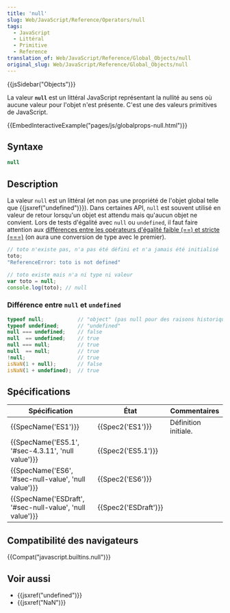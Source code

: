 ```yaml
---
title: 'null'
slug: Web/JavaScript/Reference/Operators/null
tags:
  - JavaScript
  - Littéral
  - Primitive
  - Reference
translation_of: Web/JavaScript/Reference/Global_Objects/null
original_slug: Web/JavaScript/Reference/Global_Objects/null
---
```

{{jsSidebar("Objects")}}

La valeur **`null`** est un littéral JavaScript représentant la nullité au sens où aucune valeur pour l'objet n'est présente. C'est une des valeurs primitives de JavaScript.

{{EmbedInteractiveExample("pages/js/globalprops-null.html")}}

## Syntaxe

```js
null
```

## Description

La valeur `null` est un littéral (et non pas une propriété de l'objet global telle que {{jsxref("undefined")}}). Dans certaines API, `null` est souvent utilisé en valeur de retour lorsqu'un objet est attendu mais qu'aucun objet ne convient. Lors de tests d'égalité avec `null` ou `undefined`, il faut faire attention aux [différences entre les opérateurs d'égalité faible (==) et stricte (===)](/fr/docs/Web/JavaScript/Les_différents_tests_d_égalité_comment_les_utiliser) (on aura une conversion de type avec le premier).

```js
// toto n'existe pas, n'a pas été défini et n'a jamais été initialisé
toto;
"ReferenceError: toto is not defined"

// toto existe mais n'a ni type ni valeur
var toto = null;
console.log(toto); // null
```

### Différence entre `null` et `undefined`

```js
typeof null;           // "object" (pas null pour des raisons historiques)
typeof undefined;      // "undefined"
null === undefined;    // false
null  == undefined;    // true
null === null;         // true
null  == null;         // true
!null;                 // true
isNaN(1 + null);       // false
isNaN(1 + undefined);  // true
```

## Spécifications

| Spécification                                                                | État                         | Commentaires         |
| ---------------------------------------------------------------------------- | ---------------------------- | -------------------- |
| {{SpecName('ES1')}}                                                     | {{Spec2('ES1')}}         | Définition initiale. |
| {{SpecName('ES5.1', '#sec-4.3.11', 'null value')}}         | {{Spec2('ES5.1')}}     |                      |
| {{SpecName('ES6', '#sec-null-value', 'null value')}}         | {{Spec2('ES6')}}         |                      |
| {{SpecName('ESDraft', '#sec-null-value', 'null value')}} | {{Spec2('ESDraft')}} |                      |

## Compatibilité des navigateurs

{{Compat("javascript.builtins.null")}}

## Voir aussi

- {{jsxref("undefined")}}
- {{jsxref("NaN")}}
